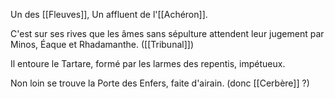 Un des [[Fleuves]], Un affluent de l'[[Achéron]]. 

C'est sur ses rives que les âmes sans sépulture attendent leur jugement par Minos, Éaque et Rhadamanthe. ([[Tribunal]])

Il entoure le Tartare, formé par les larmes des repentis, impétueux.

Non loin se trouve la Porte des Enfers, faite d'airain. (donc [[Cerbère]] ?)
